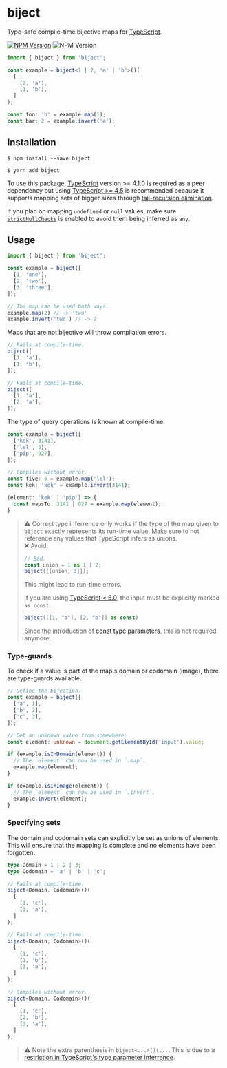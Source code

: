 # biject
Type-safe compile-time bijective maps for [TypeScript](https://www.typescriptlang.org/).

[![NPM Version](https://img.shields.io/npm/v/biject.svg)](https://www.npmjs.com/package/biject)
![NPM Version](https://img.shields.io/npm/dependency-version/biject/peer/typescript)

```typescript
import { biject } from 'biject';

const example = biject<1 | 2, 'a' | 'b'>()(
  [
    [2, 'a'],
    [1, 'b'],
  ]
);

const foo: 'b' = example.map(1);
const bar: 2 = example.invert('a');
```

## Installation
```
$ npm install --save biject
```
```
$ yarn add biject
```

To use this package, [TypeScript](https://www.npmjs.com/package/typescript) version >= 4.1.0 is required as a peer dependency but using [TypeScript >= 4.5](https://github.com/microsoft/TypeScript/releases/tag/v4.5.2) is recommended because it supports mapping sets of bigger sizes through [tail-recursion elimination](https://devblogs.microsoft.com/typescript/announcing-typescript-4-5/#tailrec-conditional).  

If you plan on mapping `undefined` or `null` values, make sure [`strictNullChecks`](https://www.typescriptlang.org/tsconfig#strictNullChecks) is enabled to avoid them being inferred as `any`.

## Usage
```typescript
import { biject } from 'biject';

const example = biject([
  [1, 'one'],
  [2, 'two'],
  [3, 'three'],
]);

// The map can be used both ways.
example.map(2) // -> 'two'
example.invert('two') // -> 2
```

Maps that are not bijective will throw compilation errors.
```typescript
// Fails at compile-time.
biject([
  [1, 'a'],
  [1, 'b'],
]);

// Fails at compile-time.
biject([
  [1, 'a'],
  [2, 'a'],
]);
```

The type of query operations is known at compile-time.
```typescript
const example = biject([
  ['kek', 3141],
  ['lel', 5],
  ['pip', 927],
]);

// Compiles without error.
const five: 5 = example.map('lel');
const kek: 'kek' = example.invert(3141);

(element: 'kek' | 'pip') => {
  const mapsTo: 3141 | 927 = example.map(element);
}
```
> :warning: Correct type inferrence only works if the type of the map given to `biject` exactly represents its run-time value.
> Make sure to not reference any values that TypeScript infers as unions.  
> :x: Avoid:
> ```typescript
> // Bad.
> const union = 1 as 1 | 2;
> biject([[union, 3]]);
> ```
> This might lead to run-time errors.
>
> If you are using [TypeScript < 5.0](https://github.com/microsoft/TypeScript/releases/tag/v5.0.2), the input must be explicitly marked `as const`.
> ```typescript
> biject([[1, "a"], [2, "b"]] as const)
> ```
> Since the introduction of [const type parameters](https://devblogs.microsoft.com/typescript/announcing-typescript-5-0/#const-type-parameters), this is not required anymore.

### Type-guards
To check if a value is part of the map's domain or codomain (image), there are type-guards available.
```typescript
// Define the bijection.
const example = biject([
  ['a', 1],
  ['b', 2],
  ['c', 3],
]);

// Get an unknown value from somewhere.
const element: unknown = document.getElementById('input').value;

if (example.isInDomain(element)) {
  // The `element` can now be used in `.map`.
  example.map(element);
}

if (example.isInImage(element)) {
  // The `element` can now be used in `.invert`.
  example.invert(element);
}
```

### Specifying sets
The domain and codomain sets can explicitly be set as unions of elements. This will ensure that the mapping is complete and no elements have been forgotten.
```typescript
type Domain = 1 | 2 | 3;
type Codomain = 'a' | 'b' | 'c';

// Fails at compile-time.
biject<Domain, Codomain>()(
  [
    [1, 'c'],
    [3, 'a'],
  ]
);

// Fails at compile-time.
biject<Domain, Codomain>()(
  [
    [1, 'c'],
    [1, 'b'],
    [3, 'a'],
  ]
);

// Compiles without error.
biject<Domain, Codomain>()(
  [
    [1, 'c'],
    [2, 'b'],
    [3, 'a'],
  ]
);
```
> :warning: Note the extra parenthesis in `biject<...>()(...`. This is due to a [restriction in TypeScript's type parameter inferrence](https://github.com/microsoft/TypeScript/issues/10571).
